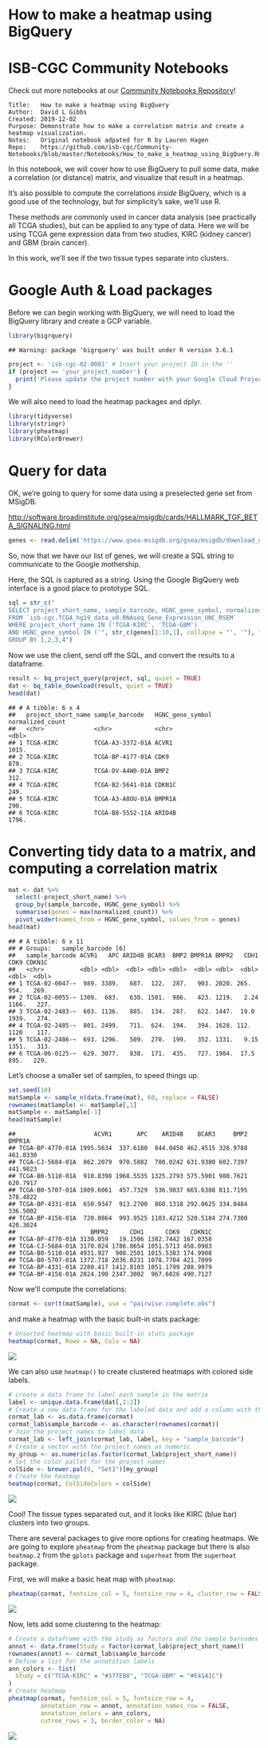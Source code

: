 How to make a heatmap using BigQuery
================

# ISB-CGC Community Notebooks

Check out more notebooks at our [Community Notebooks
Repository](https://github.com/isb-cgc/Community-Notebooks)\!

    Title:   How to make a heatmap using BigQuery 
    Author:  David L Gibbs
    Created: 2019-12-02
    Purpose: Demonstrate how to make a correlation matrix and create a heatmap visualization.
    Notes:   Original notebook adpated for R by Lauren Hagen
    Repo:    https://github.com/isb-cgc/Community-Notebooks/blob/master/Notebooks/How_to_make_a_heatmap_using_BigQuery.Rmd

In this notebook, we will cover how to use BigQuery to pull some data,
make a correlation (or distance) matrix, and visualize that result in a
heatmap.

It’s also possible to compute the correlations *inside* BigQuery, which
is a good use of the technology, but for simplicity’s sake, we’ll use R.

These methods are commonly used in cancer data analysis (see practically
all TCGA studies), but can be applied to any type of data. Here we will
be using TCGA gene expression data from two studies, KIRC (kidney
cancer) and GBM (brain cancer).

In this work, we’ll see if the two tissue types separate into clusters.

# Google Auth & Load packages

Before we can begin working with BigQuery, we will need to load the
BigQuery library and create a GCP variable.

``` r
library(bigrquery)
```

    ## Warning: package 'bigrquery' was built under R version 3.6.1

``` r
project <- 'isb-cgc-02-0001' # Insert your project ID in the ''
if (project == 'your_project_number') {
  print('Please update the project number with your Google Cloud Project')
}
```

We will also need to load the heatmap packages and dplyr.

``` r
library(tidyverse)
library(stringr)
library(pheatmap)
library(RColorBrewer)
```

# Query for data

OK, we’re going to query for some data using a preselected gene set from
MSigDB.

<http://software.broadinstitute.org/gsea/msigdb/cards/HALLMARK_TGF_BETA_SIGNALING.html>

``` r
genes <- read.delim('https://www.gsea-msigdb.org/gsea/msigdb/download_geneset.jsp?geneSetName=HALLMARK_TGF_BETA_SIGNALING&fileType=txt', skip = 1)
```

So, now that we have our list of genes, we will create a SQL string to
communicate to the Google mothership.

Here, the SQL is captured as a string. Using the Google BigQuery web
interface is a good place to prototype SQL.

``` r
sql = str_c("
SELECT project_short_name, sample_barcode, HGNC_gene_symbol, normalized_count 
FROM `isb-cgc.TCGA_hg19_data_v0.RNAseq_Gene_Expression_UNC_RSEM`
WHERE project_short_name IN ('TCGA-KIRC', 'TCGA-GBM')
AND HGNC_gene_symbol IN ('", str_c(genes[1:10,1], collapse = "', '"), "') 
GROUP BY 1,2,3,4")
```

Now we use the client, send off the SQL, and convert the results to a
dataframe.

``` r
result <- bq_project_query(project, sql, quiet = TRUE)
dat <- bq_table_download(result, quiet = TRUE)
head(dat)
```

    ## # A tibble: 6 x 4
    ##   project_short_name sample_barcode   HGNC_gene_symbol normalized_count
    ##   <chr>              <chr>            <chr>                       <dbl>
    ## 1 TCGA-KIRC          TCGA-A3-3372-01A ACVR1                       1015.
    ## 2 TCGA-KIRC          TCGA-BP-4177-01A CDK9                         879.
    ## 3 TCGA-KIRC          TCGA-DV-A4W0-01A BMP2                         312.
    ## 4 TCGA-KIRC          TCGA-B2-5641-01A CDKN1C                       249.
    ## 5 TCGA-KIRC          TCGA-A3-A8OU-01A BMPR1A                       290.
    ## 6 TCGA-KIRC          TCGA-B8-5552-11A ARID4B                      1796.

# Converting tidy data to a matrix, and computing a correlation matrix

``` r
mat <- dat %>%
  select(-project_short_name) %>%
  group_by(sample_barcode, HGNC_gene_symbol) %>%
  summarise(genes = max(normalized_count)) %>%
  pivot_wider(names_from = HGNC_gene_symbol, values_from = genes)
head(mat)
```

    ## # A tibble: 6 x 11
    ## # Groups:   sample_barcode [6]
    ##   sample_barcode ACVR1   APC ARID4B BCAR3  BMP2 BMPR1A BMPR2   CDH1  CDK9 CDKN1C
    ##   <chr>          <dbl> <dbl>  <dbl> <dbl> <dbl>  <dbl> <dbl>  <dbl> <dbl>  <dbl>
    ## 1 TCGA-02-0047-~  989. 3389.   687.  122.  287.   903. 2020. 265.    954.   269.
    ## 2 TCGA-02-0055-~ 1309.  683.   630. 1501.  986.   423. 1219.   2.24 1166.   227.
    ## 3 TCGA-02-2483-~  603. 1136.   885.  134.  287.   622. 1447.  19.0  1939.   274.
    ## 4 TCGA-02-2485-~  801. 2499.   711.  624.  194.   394. 1628. 112.   1120    117.
    ## 5 TCGA-02-2486-~  693. 1296.   509.  270.  199.   352. 1331.   9.15 1351.   313.
    ## 6 TCGA-06-0125-~  629. 3077.   838.  171.  435.   727. 1984.  17.5   895.   229.

Let’s choose a smaller set of samples, to speed things up.

``` r
set.seed(10)
matSample <- sample_n(data.frame(mat), 60, replace = FALSE)
rownames(matSample) <- matSample[,1]
matSample <- matSample[-1]
head(matSample)
```

    ##                      ACVR1       APC    ARID4B    BCAR3     BMP2   BMPR1A
    ## TCGA-BP-4770-01A 1995.5634  337.6180  844.0450 462.4515 326.9788 461.0330
    ## TCGA-CJ-5684-01A  862.2079  970.5882  780.0242 631.9380 602.7397 441.9823
    ## TCGA-B0-5110-01A  910.8398 1968.5535 1325.2793 575.5901 980.7621 620.7917
    ## TCGA-B0-5707-01A 1009.6061  457.7329  536.9837 665.6388 811.7195 378.4822
    ## TCGA-BP-4331-01A  650.9347  913.2700  860.1318 292.0625 334.0484 336.5002
    ## TCGA-BP-4158-01A  720.0864  993.9525 1103.4212 520.5184 274.7300 420.3024
    ##                     BMPR2      CDH1      CDK9   CDKN1C
    ## TCGA-BP-4770-01A 3130.059   19.1506 1382.7442 167.0358
    ## TCGA-CJ-5684-01A 3170.024 1786.8654 1051.5713 458.0983
    ## TCGA-B0-5110-01A 4931.927  908.2501 1015.5383 174.9908
    ## TCGA-B0-5707-01A 1372.718 2036.0231 1078.7704 421.7099
    ## TCGA-BP-4331-01A 2280.417 1412.8103 1051.1799 288.9979
    ## TCGA-BP-4158-01A 2824.190 2347.3002  967.6026 490.7127

Now we’ll compute the correlations:

``` r
cormat <- cor(t(matSample), use = "pairwise.complete.obs")
```

and make a heatmap with the basic built-in stats package:

``` r
# Unsorted heatmap with basic built-in stats package
heatmap(cormat, Rowv = NA, Colv = NA)
```

![](How_to_make_a_heatmap_using_BigQuery_files/figure-gfm/unnamed-chunk-9-1.png)<!-- -->

We can also use `heatmap()` to create clustered heatmaps with colored
side labels.

``` r
# create a data frame to label each sample in the matrix
label <- unique.data.frame(dat[,1:2])
# Create a new data frame for the labeled data and add a column with the sample_barcodes
cormat_lab <- as.data.frame(cormat)
cormat_lab$sample_barcode <- as.character(rownames(cormat))
# Join the project names to label data
cormat_lab <- left_join(cormat_lab, label, key = "sample_barcode")
# Create a vector with the project names as numeric
my_group <- as.numeric(as.factor(cormat_lab$project_short_name))
# Set the color pallet for the project names
colSide <- brewer.pal(9, "Set1")[my_group]
# Create the heatmap
heatmap(cormat, ColSideColors = colSide)
```

![](How_to_make_a_heatmap_using_BigQuery_files/figure-gfm/unnamed-chunk-10-1.png)<!-- -->

Cool\! The tissue types separated out, and it looks like KIRC (blue bar)
clusters into two groups.

There are several packages to give more options for creating heatmaps.
We are going to explore `pheatmap` from the `pheatmap` package but there
is also `heatmap.2` from the `gplots` package and `superheat` from the
`superheat` package.

First, we will make a basic heat map with
`pheatmap`:

``` r
pheatmap(cormat, fontsize_col = 5, fontsize_row = 4, cluster_row = FALSE, cluster_cols = FALSE)
```

![](How_to_make_a_heatmap_using_BigQuery_files/figure-gfm/unnamed-chunk-11-1.png)<!-- -->

Now, lets add some clustering to the
heatmap:

``` r
# Create a dataframe with the study as factors and the sample barcodes as the row names
annot <- data.frame(Study = factor(cormat_lab$project_short_name))
rownames(annot) <- cormat_lab$sample_barcode
# Define a list for the annotation labels
ann_colors <- list(
  Study = c("TCGA-KIRC" = "#377EB8", "TCGA-GBM" = "#E41A1C")
)
# Create heatmap
pheatmap(cormat, fontsize_col = 5, fontsize_row = 4, 
         annotation_row = annot, annotation_names_row = FALSE,
         annotation_colors = ann_colors,
         cutree_rows = 3, border_color = NA)
```

![](How_to_make_a_heatmap_using_BigQuery_files/figure-gfm/unnamed-chunk-12-1.png)<!-- -->
